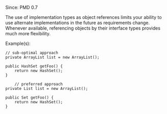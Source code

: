 Since: PMD 0.7

The use of implementation types as object references limits your ability to use alternate
implementations in the future as requirements change. Whenever available, referencing objects 
by their interface types provides much more flexibility.

Example(s):
```
// sub-optimal approach
private ArrayList list = new ArrayList();

public HashSet getFoo() {
	return new HashSet();
}

	// preferred approach
private List list = new ArrayList();

public Set getFoo() {
	return new HashSet();
}
```
